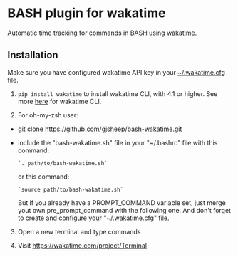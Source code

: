 BASH plugin for wakatime
=======================

Automatic time tracking for commands in BASH using [wakatime](http://wakatime.com/).

Installation
------------

Make sure you have configured wakatime API key in your [~/.wakatime.cfg](https://github.com/wakatime/wakatime#configuring) file.

1. `pip install wakatime` to install wakatime CLI, with 4.1 or higher. See more [here](https://github.com/wakatime/wakatime) for wakatime CLI.

2. For oh-my-zsh user:
  - git clone https://github.com/gjsheep/bash-wakatime.git

  - include the "bash-wakatime.sh" file in your "~/.bashrc" file with this command:

        `. path/to/bash-wakatime.sh`

    or this command:
    
        `source path/to/bash-wakatime.sh`

    But if you already have a PROMPT_COMMAND variable set,
    just merge yout own pre_prompt_command with the following one.
    And don't forget to create and configure your "~/.wakatime.cfg" file.

3. Open a new terminal and type commands

4. Visit https://wakatime.com/project/Terminal
